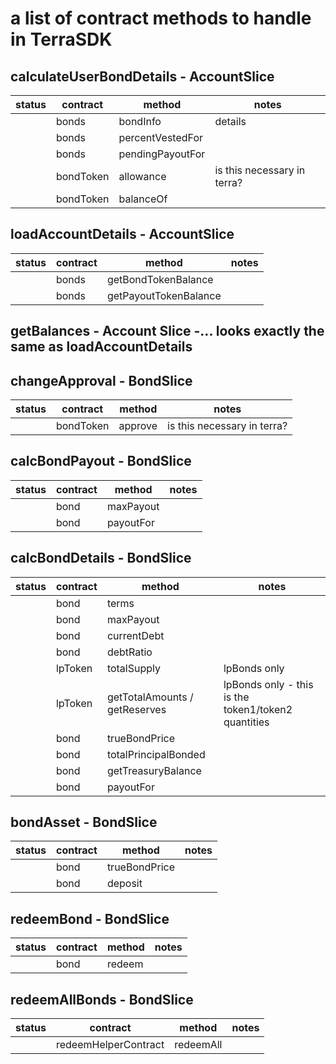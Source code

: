 # a list of contract methods to handle in TerraSDK

## calculateUserBondDetails - AccountSlice

| status | contract | method           | notes |
| -------|----------|------------------|-------|
|        | bonds    | bondInfo         | details |
|        | bonds    | percentVestedFor | |
|        | bonds    | pendingPayoutFor | |
|        | bondToken | allowance       | is this necessary in terra? |
|        | bondToken | balanceOf       | |

## loadAccountDetails - AccountSlice

| status | contract  | method                | notes |
| -------|-----------|-----------------------|-|
|        | bonds     | getBondTokenBalance   | |
|        | bonds     | getPayoutTokenBalance | |

## getBalances - Account Slice -... looks exactly the same as loadAccountDetails

## changeApproval - BondSlice

| status | contract  | method  | notes |
|--------|-----------|---------|-|
|        | bondToken | approve | is this necessary in terra? |

## calcBondPayout - BondSlice

| status | contract  | method    | notes |
| -------|-----------|-----------|-|
|        | bond      | maxPayout | |
|        | bond      | payoutFor | |

## calcBondDetails - BondSlice

| status | contract  | method    | notes |
| -------|-----------|-----------|-|
|        | bond      | terms | |
|        | bond      | maxPayout | |
|        | bond      | currentDebt | |
|        | bond      | debtRatio | |
|        | lpToken   | totalSupply | lpBonds only |
|        | lpToken   | getTotalAmounts / getReserves | lpBonds only - this is the token1/token2 quantities |
|        | bond      | trueBondPrice | |
|        | bond      | totalPrincipalBonded | |
|        | bond      | getTreasuryBalance | |
|        | bond      | payoutFor | |

## bondAsset - BondSlice

| status | contract  | method    | notes |
| -------|-----------|-----------|-|
|        | bond      | trueBondPrice | |
|        | bond      | deposit | |

## redeemBond - BondSlice

| status | contract  | method    | notes |
| -------|-----------|-----------|-|
|        | bond      | redeem | |

## redeemAllBonds - BondSlice

| status | contract  | method    | notes |
| -------|-----------|-----------|-|
|        | redeemHelperContract      | redeemAll | |
